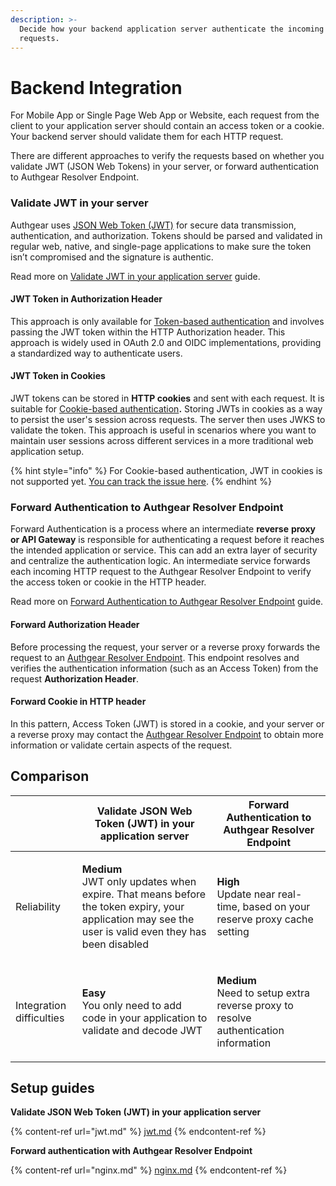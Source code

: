 ```yaml
---
description: >-
  Decide how your backend application server authenticate the incoming HTTP
  requests.
---
```


# Backend Integration

For Mobile App or Single Page Web App or Website, each request from the client to your application server should contain an access token or a cookie. Your backend server should validate them for each HTTP request.

There are different approaches to verify the requests based on whether you validate JWT (JSON Web Tokens) in your server, or forward authentication to Authgear Resolver Endpoint.

### Validate JWT in your server

Authgear uses [JSON Web Token (JWT)](https://jwt.io/?\_gl=1\*1ybgym6\*rollup\_ga\*MTI1NDM1NjUwMy4xNjg3NzEyNTIz\*rollup\_ga\_F1G3E656YZ\*MTY5MTEzNjEzNS45NS4xLjE2OTExMzYxNDguNDcuMC4w\*\_ga\*MTI1NDM1NjUwMy4xNjg3NzEyNTIz\*\_ga\_QKMSDV5369\*MTY5MTEzNjEzNS44Ny4xLjE2OTExMzYxNDguNDcuMC4w&\_ga=2.165043391.1472871049.1691063710-1254356503.1687712523) for secure data transmission, authentication, and authorization. Tokens should be parsed and validated in regular web, native, and single-page applications to make sure the token isn’t compromised and the signature is authentic.&#x20;

Read more on [Validate JWT in your application server](jwt.md) guide.

#### JWT Token in Authorization Header

This approach is only available for [Token-based authentication](../authentication-approach/token-based.md) and involves passing the JWT token within the HTTP Authorization header. This approach is widely used in OAuth 2.0 and OIDC implementations, providing a standardized way to authenticate users.

#### JWT Token in Cookies

JWT tokens can be stored in **HTTP cookies** and sent with each request. It is suitable for  [Cookie-based authentication](../authentication-approach/cookie-based.md)**.** Storing JWTs in cookies as a way to persist the user's session across requests. The server then uses JWKS to validate the token. This approach is useful in scenarios where you want to maintain user sessions across different services in a more traditional web application setup.

{% hint style="info" %}
For Cookie-based authentication, JWT in cookies is not supported yet. [You can track the issue here](https://github.com/authgear/authgear-server/issues/1180).
{% endhint %}

### Forward Authentication to Authgear Resolver Endpoint

Forward Authentication is a process where an intermediate **reverse** **proxy or API Gateway** is responsible for authenticating a request before it reaches the intended application or service. This can add an extra layer of security and centralize the authentication logic. An intermediate service forwards each incoming HTTP request to the Authgear Resolver Endpoint to verify the access token or cookie in the HTTP header.&#x20;

Read more on [Forward Authentication to Authgear Resolver Endpoint](nginx.md) guide.

#### Forward Authorization Header

Before processing the request, your server or a reverse proxy forwards the request to an [Authgear Resolver Endpoint](nginx.md#authgear-resolver-endpoint). This endpoint resolves and verifies the authentication information (such as an Access Token) from the request **Authorization Header**.

#### Forward Cookie in HTTP header

In this pattern, Access Token (JWT) is stored in a cookie, and your server or a reverse proxy may contact the [Authgear Resolver Endpoint](nginx.md#authgear-resolver-endpoint) to obtain more information or validate certain aspects of the request.

## Comparison

|                          | **Validate JSON Web Token (JWT) in your application server**                                                                                                               | Forward Authentication to Authgear Resolver Endpoint                                                      |
| ------------------------ | -------------------------------------------------------------------------------------------------------------------------------------------------------------------------- | --------------------------------------------------------------------------------------------------------- |
| Reliability              | <p><strong>Medium</strong><br>JWT only updates when expire. That means before the token expiry, your application may see the user is valid even they has been disabled</p> | <p><strong>High</strong><br>Update near real-time, based on your reserve proxy cache setting</p>          |
| Integration difficulties | <p><strong>Easy</strong><br>You only need to add code in your application to validate and decode JWT</p>                                                                   | <p><strong>Medium</strong><br>Need to setup extra reverse proxy to resolve authentication information</p> |

## Setup guides

**Validate JSON Web Token (JWT) in your application server**

{% content-ref url="jwt.md" %}
[jwt.md](jwt.md)
{% endcontent-ref %}

**Forward authentication with Authgear Resolver Endpoint**

{% content-ref url="nginx.md" %}
[nginx.md](nginx.md)
{% endcontent-ref %}
